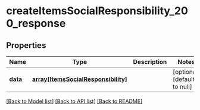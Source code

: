 # createItemsSocialResponsibility_200_response

## Properties
Name | Type | Description | Notes
------------ | ------------- | ------------- | -------------
**data** | [**array[ItemsSocialResponsibility]**](ItemsSocialResponsibility.md) |  | [optional] [default to null]

[[Back to Model list]](../README.md#documentation-for-models) [[Back to API list]](../README.md#documentation-for-api-endpoints) [[Back to README]](../README.md)


